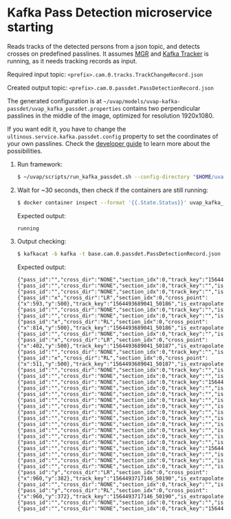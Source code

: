 # Kafka Pass Detection microservice starting 

Reads tracks of the detected persons from a json topic, and detects crosses on predefined passlines.
It assumes [MGR](mgr_microservice.md) and [Kafka Tracker](kafka_tracker_microservice.md) is running, as it needs tracking records as input.

Required input topic: `<prefix>.cam.0.tracks.TrackChangeRecord.json`

Created output topic: `<prefix>.cam.0.passdet.PassDetectionRecord.json`

The generated configuration is at `~/uvap/models/uvap-kafka-passdet/uvap_kafka_passdet.properties`
contains two perpendicular passlines in the middle of the image, optimized for resolution 1920x1080.

If you want edit it, you have to change the `ultinous.service.kafka.passdet.config` property to set the coordinates of 
your own passlines. Check the [developer guide](../developers_guide/microservices/kafka-passdet.md) to learn more about the possibilities.

1. Run framework:
   ```bash
   $ ~/uvap/scripts/run_kafka_passdet.sh --config-directory "$HOME/uvap/models/uvap-kafka-passdet" -- --net=uvap
   ```

1. Wait for ~30 seconds, then check if the containers are still running:
   ```bash
   $ docker container inspect --format '{{.State.Status}}' uvap_kafka_passdet
   ```
   Expected output:
   ```
   running
   ```
1. Output checking:
   ```bash
   $ kafkacat -b kafka -t base.cam.0.passdet.PassDetectionRecord.json
   ```
   Expected output:
   ```
   {"pass_id":"","cross_dir":"NONE","section_idx":0,"track_key":"1564493674841_50183","is_extrapolated":false,"end_of_track_passes":true}
   {"pass_id":"","cross_dir":"NONE","section_idx":0,"track_key":"","is_extrapolated":false,"end_of_track_passes":false}
   {"pass_id":"","cross_dir":"NONE","section_idx":0,"track_key":"","is_extrapolated":false,"end_of_track_passes":false}
   {"pass_id":"x","cross_dir":"LR","section_idx":0,"cross_point":{"x":593,"y":500},"track_key":"1564493689041_50186","is_extrapolated":false,"end_of_track_passes":false}
   {"pass_id":"","cross_dir":"NONE","section_idx":0,"track_key":"","is_extrapolated":false,"end_of_track_passes":false}
   {"pass_id":"","cross_dir":"NONE","section_idx":0,"track_key":"","is_extrapolated":false,"end_of_track_passes":false}
   {"pass_id":"x","cross_dir":"RL","section_idx":0,"cross_point":{"x":814,"y":500},"track_key":"1564493689041_50186","is_extrapolated":false,"end_of_track_passes":false}
   {"pass_id":"","cross_dir":"NONE","section_idx":0,"track_key":"","is_extrapolated":false,"end_of_track_passes":false}
   {"pass_id":"x","cross_dir":"LR","section_idx":0,"cross_point":{"x":402,"y":500},"track_key":"1564493689041_50187","is_extrapolated":false,"end_of_track_passes":false}
   {"pass_id":"","cross_dir":"NONE","section_idx":0,"track_key":"","is_extrapolated":false,"end_of_track_passes":false}
   {"pass_id":"x","cross_dir":"RL","section_idx":0,"cross_point":{"x":511,"y":500},"track_key":"1564493689041_50187","is_extrapolated":false,"end_of_track_passes":false}
   {"pass_id":"","cross_dir":"NONE","section_idx":0,"track_key":"","is_extrapolated":false,"end_of_track_passes":false}
   {"pass_id":"","cross_dir":"NONE","section_idx":0,"track_key":"","is_extrapolated":false,"end_of_track_passes":false}
   {"pass_id":"","cross_dir":"NONE","section_idx":0,"track_key":"1564493689041_50187","is_extrapolated":false,"end_of_track_passes":true}
   {"pass_id":"","cross_dir":"NONE","section_idx":0,"track_key":"","is_extrapolated":false,"end_of_track_passes":false}
   {"pass_id":"","cross_dir":"NONE","section_idx":0,"track_key":"","is_extrapolated":false,"end_of_track_passes":false}
   {"pass_id":"","cross_dir":"NONE","section_idx":0,"track_key":"","is_extrapolated":false,"end_of_track_passes":false}
   {"pass_id":"","cross_dir":"NONE","section_idx":0,"track_key":"","is_extrapolated":false,"end_of_track_passes":false}
   {"pass_id":"","cross_dir":"NONE","section_idx":0,"track_key":"","is_extrapolated":false,"end_of_track_passes":false}
   {"pass_id":"","cross_dir":"NONE","section_idx":0,"track_key":"","is_extrapolated":false,"end_of_track_passes":false}
   {"pass_id":"","cross_dir":"NONE","section_idx":0,"track_key":"","is_extrapolated":false,"end_of_track_passes":false}
   {"pass_id":"","cross_dir":"NONE","section_idx":0,"track_key":"","is_extrapolated":false,"end_of_track_passes":false}
   {"pass_id":"","cross_dir":"NONE","section_idx":0,"track_key":"","is_extrapolated":false,"end_of_track_passes":false}
   {"pass_id":"","cross_dir":"NONE","section_idx":0,"track_key":"","is_extrapolated":false,"end_of_track_passes":false}
   {"pass_id":"","cross_dir":"NONE","section_idx":0,"track_key":"1564493689041_50186","is_extrapolated":false,"end_of_track_passes":true}
   {"pass_id":"","cross_dir":"NONE","section_idx":0,"track_key":"","is_extrapolated":false,"end_of_track_passes":false}
   {"pass_id":"","cross_dir":"NONE","section_idx":0,"track_key":"","is_extrapolated":false,"end_of_track_passes":false}
   {"pass_id":"","cross_dir":"NONE","section_idx":0,"track_key":"","is_extrapolated":false,"end_of_track_passes":false}
   {"pass_id":"y","cross_dir":"LR","section_idx":0,"cross_point":{"x":960,"y":382},"track_key":"1564493717146_50190","is_extrapolated":false,"end_of_track_passes":false}
   {"pass_id":"","cross_dir":"NONE","section_idx":0,"track_key":"","is_extrapolated":false,"end_of_track_passes":false}
   {"pass_id":"y","cross_dir":"RL","section_idx":0,"cross_point":{"x":960,"y":372},"track_key":"1564493717146_50190","is_extrapolated":false,"end_of_track_passes":false}
   {"pass_id":"","cross_dir":"NONE","section_idx":0,"track_key":"","is_extrapolated":false,"end_of_track_passes":false}
   {"pass_id":"","cross_dir":"NONE","section_idx":0,"track_key":"1564493717146_50190","is_extrapolated":false,"end_of_track_passes":true}
   ```
